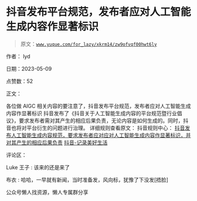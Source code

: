 # 抖音发布平台规范，发布者应对人工智能生成内容作显著标识

> 原文：[`www.yuque.com/for_lazy/xkrm14/zw9ofvqf00hwt6ly`](https://www.yuque.com/for_lazy/xkrm14/zw9ofvqf00hwt6ly)



作者： lyd



日期：2023-05-09



点赞数：52

<ne-card data-card-name="hr" data-card-type="block" id="FqbzM" data-event-boundary="card">

正文：



各位做 AIGC 相关内容的要注意了，抖音发布平台规范，发布者应对人工智能生成内容作显著标识 抖音发布了《抖音关于人工智能生成内容的平台规范暨行业倡议》，要求发布者需对其产生的相应后果负责，无论内容是如何生成的。同时，抖音也将对平台衍生的问题进行治理。 详细规则查看原文： 抖音规则中心： [抖音发布人工智能生成内容规范，要求发布者应对应对人工智能生成内容作显著标识，并对其产生的相应后果负责](https://mp.weixin.qq.com/s/hGqRdT55dvLlrD84XhW_2A) [抖音-记录美好生活](https://www.douyin.com/rule/billboard?id=1242800000049)

<ne-card data-card-name="hr" data-card-type="block" id="hUqvr" data-event-boundary="card">

评论区：



Luke 王子 : 该来的还是来了



布衣 : 哈哈，一早就有新闻，当时准备发，风向标，犹豫了下没发[捂脸]

<ne-card data-card-name="hr" data-card-type="block" id="e7yz9" data-event-boundary="card">

公众号懒人找资源，懒人专属群分享

</ne-card></ne-card></ne-card>